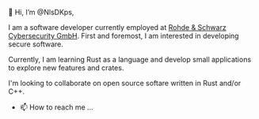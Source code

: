 👋 Hi, I’m @NlsDKps,

I am a software developer currently employed at [Rohde & Schwarz Cybersecurity GmbH](cybersecurity.rohde-schwarz.com). First and foremost, I am interested in developing secure software.

Currently, I am learning Rust as a language and develop small applications to explore new features and crates.

I'm looking to collaborate on open source softare written in Rust and/or C++.

- 📫 How to reach me ...

<!---
NlsDKps/NlsDKps is a ✨ special ✨ repository because its `README.md` (this file) appears on your GitHub profile.
You can click the Preview link to take a look at your changes.
--->
